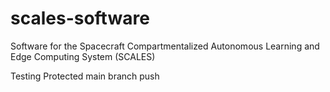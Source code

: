 # scales-software
Software for the Spacecraft Compartmentalized Autonomous Learning and Edge Computing System (SCALES)

Testing Protected main branch push
